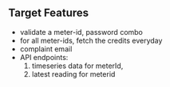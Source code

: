 ## Target Features

- validate a meter-id, password combo
- for all meter-ids, fetch the credits everyday
- complaint email
- API endpoints:
  1. timeseries data for meterId,
  2. latest reading for meterid
